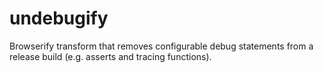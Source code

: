 # undebugify
Browserify transform that removes configurable debug statements from a release build (e.g. asserts and tracing functions).
